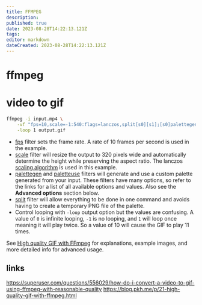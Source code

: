 ```yaml
---
title: FFMPEG
description: 
published: true
date: 2023-08-28T14:22:13.121Z
tags: 
editor: markdown
dateCreated: 2023-08-28T14:22:13.121Z
---
```


# ffmpeg

# video to gif

```bash
ffmpeg -i input.mp4 \
    -vf "fps=10,scale=-1:540:flags=lanczos,split[s0][s1];[s0]palettegen[p];[s1][p]paletteuse" \
    -loop 1 output.gif
```

* [fps](https://ffmpeg.org/ffmpeg-filters.html#fps) filter sets the frame rate. A rate of 10 frames per second is used in the example.
* [scale](https://ffmpeg.org/ffmpeg-filters.html#scale) filter will resize the output to 320 pixels wide and automatically determine the height while preserving the aspect ratio. The lanczos [scaling algorithm](https://ffmpeg.org/ffmpeg-scaler.html) is used in this example.
* [palettegen](https://ffmpeg.org/ffmpeg-filters.html#palettegen) and [paletteuse](https://ffmpeg.org/ffmpeg-filters.html#paletteuse) filters will generate and use a custom palette generated from your input. These filters have many options, so refer to the links for a list of all available options and values. Also see the **Advanced options** section below.
* [split](https://ffmpeg.org/ffmpeg-filters.html#split) filter will allow everything to be done in one command and avoids having to create a temporary PNG file of the palette.
* Control looping with `-loop` output option but the values are confusing. A value of `0` is infinite looping, `-1` is no looping, and `1` will loop once meaning it will play twice. So a value of 10 will cause the GIF to play 11 times.

See [High quality GIF with FFmpeg](http://blog.pkh.me/p/21-high-quality-gif-with-ffmpeg.html) for explanations, example images, and more detailed info for advanced usage.

## links

https://superuser.com/questions/556029/how-do-i-convert-a-video-to-gif-using-ffmpeg-with-reasonable-quality
https://blog.pkh.me/p/21-high-quality-gif-with-ffmpeg.html
